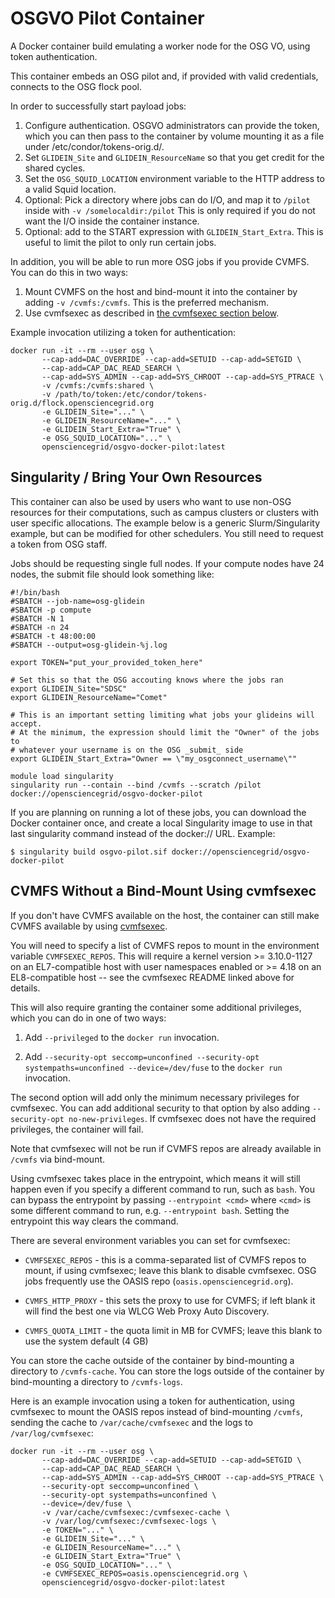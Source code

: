 # OSGVO Pilot Container

A Docker container build emulating a worker node for the OSG VO, using token authentication.

This container embeds an OSG pilot and, if provided with valid credentials, connects to the OSG
flock pool.

In order to successfully start payload jobs:

1. Configure authentication. OSGVO administrators can provide the token, which you can then
   pass to the container by volume mounting it as a file under /etc/condor/tokens-orig.d/.
2. Set `GLIDEIN_Site` and `GLIDEIN_ResourceName` so that you get credit for the shared cycles.
3. Set the `OSG_SQUID_LOCATION` environment variable to the HTTP address to a valid Squid location.
4. Optional: Pick a directory where jobs can do I/O, and map it to `/pilot` inside with
   `-v /somelocaldir:/pilot`
   This is only required if you do not want the I/O inside the container instance.
5. Optional: add to the START expression with `GLIDEIN_Start_Extra`. This is useful to limit
   the pilot to only run certain jobs.

In addition, you will be able to run more OSG jobs if you provide CVMFS.  You can do this
in two ways:

1. Mount CVMFS on the host and bind-mount it into the container by adding `-v /cvmfs:/cvmfs`.
   This is the preferred mechanism.
2. Use cvmfsexec as described in [the cvmfsexec section below](#cvmfs-without-a-bind-mount-using-cvmfsexec).

Example invocation utilizing a token for authentication:

```
docker run -it --rm --user osg \
       --cap-add=DAC_OVERRIDE --cap-add=SETUID --cap-add=SETGID \
       --cap-add=CAP_DAC_READ_SEARCH \
       --cap-add=SYS_ADMIN --cap-add=SYS_CHROOT --cap-add=SYS_PTRACE \
       -v /cvmfs:/cvmfs:shared \
       -v /path/to/token:/etc/condor/tokens-orig.d/flock.opensciencegrid.org
       -e GLIDEIN_Site="..." \
       -e GLIDEIN_ResourceName="..." \
       -e GLIDEIN_Start_Extra="True" \
       -e OSG_SQUID_LOCATION="..." \
       opensciencegrid/osgvo-docker-pilot:latest
```

## Singularity / Bring Your Own Resources

This container can also be used by users who want to use non-OSG resources for their
computations, such as campus clusters or clusters with user specific allocations. The
example below is a generic Slurm/Singularity example, but can be modified for other
schedulers. You still need to request a token from OSG staff.

Jobs should be requesting single full nodes. If your compute nodes have 24 nodes,
the submit file should look something like:

```
#!/bin/bash
#SBATCH --job-name=osg-glidein
#SBATCH -p compute
#SBATCH -N 1
#SBATCH -n 24
#SBATCH -t 48:00:00
#SBATCH --output=osg-glidein-%j.log

export TOKEN="put_your_provided_token_here"

# Set this so that the OSG accouting knows where the jobs ran
export GLIDEIN_Site="SDSC"
export GLIDEIN_ResourceName="Comet"

# This is an important setting limiting what jobs your glideins will accept.
# At the minimum, the expression should limit the "Owner" of the jobs to 
# whatever your username is on the OSG _submit_ side
export GLIDEIN_Start_Extra="Owner == \"my_osgconnect_username\""

module load singularity
singularity run --contain --bind /cvmfs --scratch /pilot docker://opensciencegrid/osgvo-docker-pilot

```

If you are planning on running a lot of these jobs, you can download the Docker
container once, and create a local Singularity image to use in that last
singularity command instead of the docker:// URL. Example:

```
$ singularity build osgvo-pilot.sif docker://opensciencegrid/osgvo-docker-pilot
```


## CVMFS Without a Bind-Mount Using cvmfsexec

If you don't have CVMFS available on the host, the container can still make
CVMFS available by using [cvmfsexec](https://github.com/cvmfs/cvmfsexec#readme).

You will need to specify a list of CVMFS repos to mount in the environment
variable `CVMFSEXEC_REPOS`.
This will require a kernel version >= 3.10.0-1127 on an EL7-compatible host
with user namespaces enabled or >= 4.18 on an EL8-compatible host --
see the cvmfsexec README linked above for details.

This will also require granting the container some additional privileges, which
you can do in one of two ways:

1.  Add `--privileged` to the `docker run` invocation.

2.  Add
    `--security-opt seccomp=unconfined --security-opt systempaths=unconfined --device=/dev/fuse`
    to the `docker run` invocation.

The second option will add only the minimum necessary privileges for cvmfsexec.
You can add additional security to that option by also adding `--security-opt no-new-privileges`.
If cvmfsexec does not have the required privileges, the container will fail.

Note that cvmfsexec will not be run if CVMFS repos are already available in
`/cvmfs` via bind-mount.

Using cvmfsexec takes place in the entrypoint, which means it will still happen
even if you specify a different command to run, such as `bash`.  You can bypass
the entrypoint by passing `--entrypoint <cmd>` where `<cmd>` is some different
command to run, e.g. `--entrypoint bash`.  Setting the entrypoint this way
clears the command.

There are several environment variables you can set for cvmfsexec:

-   `CVMFSEXEC_REPOS` - this is a comma-separated list of CVMFS repos to mount,
    if using cvmfsexec; leave this blank to disable cvmfsexec.
    OSG jobs frequently use the OASIS repo (`oasis.opensciencegrid.org`).

-   `CVMFS_HTTP_PROXY` - this sets the proxy to use for CVMFS; if left blank
    it will find the best one via WLCG Web Proxy Auto Discovery.

-   `CVMFS_QUOTA_LIMIT` - the quota limit in MB for CVMFS; leave this blank to
    use the system default (4 GB)


You can store the cache outside of the container by bind-mounting a directory
to `/cvmfs-cache`.
You can store the logs outside of the container by bind-mounting a directory to
`/cvmfs-logs`.


Here is an example invocation using a token for authentication, using cvmfsexec
to mount the OASIS repos instead of bind-mounting `/cvmfs`, sending the cache
to `/var/cache/cvmfsexec` and the logs to `/var/log/cvmfsexec`:

```
docker run -it --rm --user osg \
       --cap-add=DAC_OVERRIDE --cap-add=SETUID --cap-add=SETGID \
       --cap-add=CAP_DAC_READ_SEARCH \
       --cap-add=SYS_ADMIN --cap-add=SYS_CHROOT --cap-add=SYS_PTRACE \
       --security-opt seccomp=unconfined \
       --security-opt systempaths=unconfined \
       --device=/dev/fuse \
       -v /var/cache/cvmfsexec:/cvmfsexec-cache \
       -v /var/log/cvmfsexec:/cvmfsexec-logs \
       -e TOKEN="..." \
       -e GLIDEIN_Site="..." \
       -e GLIDEIN_ResourceName="..." \
       -e GLIDEIN_Start_Extra="True" \
       -e OSG_SQUID_LOCATION="..." \
       -e CVMFSEXEC_REPOS=oasis.opensciencegrid.org \
       opensciencegrid/osgvo-docker-pilot:latest
```


